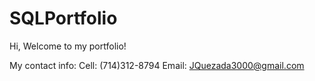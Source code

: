 # SQLPortfolio

Hi, 
Welcome to my portfolio!

My contact info:
Cell: (714)312-8794
Email: JQuezada3000@gmail.com
